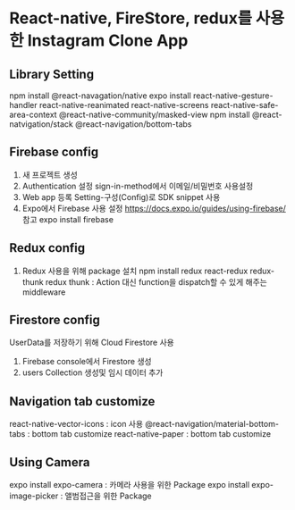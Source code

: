 # React-native, FireStore, redux를 사용한 Instagram Clone App

## Library Setting

npm install @react-navagation/native
expo install react-native-gesture-handler react-native-reanimated react-native-screens react-native-safe-area-context @react-native-community/masked-view
npm install @react-natvigation/stack @react-navigation/bottom-tabs 

## Firebase config
1. 새 프로젝트 생성
2. Authentication 설정
    sign-in-method에서 이메일/비밀번호 사용설정
3. Web app 등록
    Setting-구성(Config)로 SDK snippet 사용
4. Expo에서 Firebase 사용 설정
    https://docs.expo.io/guides/using-firebase/ 참고
    expo install firebase

## Redux config
1. Redux 사용을 위해 package 설치
    npm install redux react-redux redux-thunk
    redux thunk : Action 대신 function을 dispatch할 수 있게 해주는 middleware

## Firestore config
UserData를 저장하기 위해 Cloud Firestore 사용
1. Firebase console에서 Firestore 생성
2. users Collection 생성및 임시 데이터 추가

## Navigation tab customize
react-native-vector-icons : icon 사용
@react-navigation/material-bottom-tabs : bottom tab customize
react-native-paper : bottom tab customize

## Using Camera
expo install expo-camera : 카메라 사용을 위한 Package
expo install expo-image-picker : 앨범접근을 위한 Package
